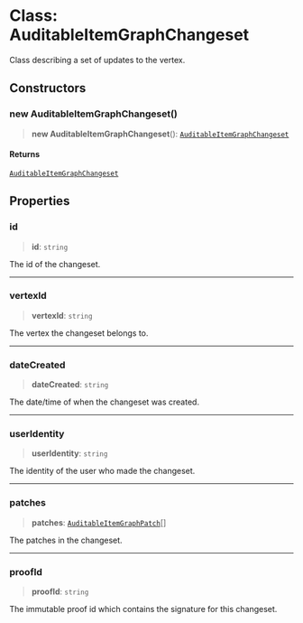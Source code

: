 # Class: AuditableItemGraphChangeset

Class describing a set of updates to the vertex.

## Constructors

### new AuditableItemGraphChangeset()

> **new AuditableItemGraphChangeset**(): [`AuditableItemGraphChangeset`](AuditableItemGraphChangeset.md)

#### Returns

[`AuditableItemGraphChangeset`](AuditableItemGraphChangeset.md)

## Properties

### id

> **id**: `string`

The id of the changeset.

***

### vertexId

> **vertexId**: `string`

The vertex the changeset belongs to.

***

### dateCreated

> **dateCreated**: `string`

The date/time of when the changeset was created.

***

### userIdentity

> **userIdentity**: `string`

The identity of the user who made the changeset.

***

### patches

> **patches**: [`AuditableItemGraphPatch`](AuditableItemGraphPatch.md)[]

The patches in the changeset.

***

### proofId

> **proofId**: `string`

The immutable proof id which contains the signature for this changeset.

